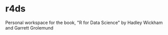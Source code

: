 # r4ds
Personal workspace for the book, "R for Data Science" by Hadley Wickham and Garrett Grolemund

